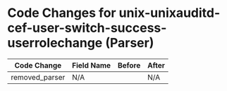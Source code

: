 # Code Changes for unix-unixauditd-cef-user-switch-success-userrolechange (Parser)

| Code Change | Field Name | Before | After |
|-------------|------------|--------|-------|
| removed_parser | N/A |  | N/A |